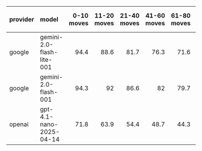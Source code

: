 | provider   | model                     |   0-10 moves |   11-20 moves |   21-40 moves |   41-60 moves |   61-80 moves |   81-100 moves |
|:-----------|:--------------------------|-------------:|--------------:|--------------:|--------------:|--------------:|---------------:|
| google     | gemini-2.0-flash-lite-001 |         94.4 |          88.6 |          81.7 |          76.3 |          71.6 |           69.9 |
| google     | gemini-2.0-flash-001      |         94.3 |          92   |          86.6 |          82   |          79.7 |           77.7 |
| openai     | gpt-4.1-nano-2025-04-14   |         71.8 |          63.9 |          54.4 |          48.7 |          44.3 |           41.1 |